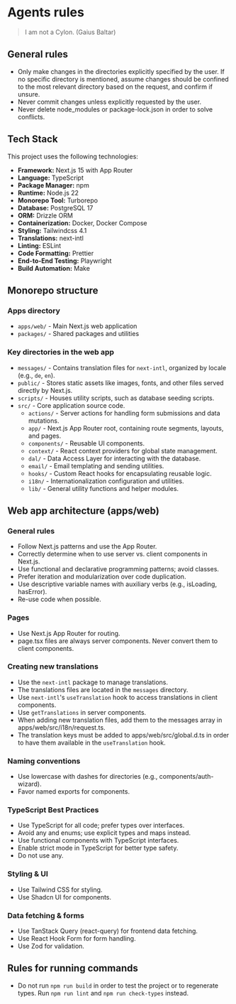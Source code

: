 # Agents rules

> I am not a Cylon. (Gaius Baltar)

## General rules

- Only make changes in the directories explicitly specified by the user. If no specific directory is mentioned, assume changes should be confined to the most relevant directory based on the request, and confirm if unsure.
- Never commit changes unless explicitly requested by the user.
- Never delete node_modules or package-lock.json in order to solve conflicts.

## Tech Stack

This project uses the following technologies:

- **Framework:** Next.js 15 with App Router
- **Language:** TypeScript
- **Package Manager:** npm
- **Runtime:** Node.js 22
- **Monorepo Tool:** Turborepo
- **Database:** PostgreSQL 17
- **ORM:** Drizzle ORM
- **Containerization:** Docker, Docker Compose
- **Styling:** Tailwindcss 4.1
- **Translations:** next-intl
- **Linting:** ESLint
- **Code Formatting:** Prettier
- **End-to-End Testing:** Playwright
- **Build Automation:** Make

## Monorepo structure

### Apps directory

- `apps/web/` - Main Next.js web application
- `packages/` - Shared packages and utilities

### Key directories in the web app

- `messages/` - Contains translation files for `next-intl`, organized by locale (e.g., `de`, `en`).
- `public/` - Stores static assets like images, fonts, and other files served directly by Next.js.
- `scripts/` - Houses utility scripts, such as database seeding scripts.
- `src/` - Core application source code.
  - `actions/` - Server actions for handling form submissions and data mutations.
  - `app/` - Next.js App Router root, containing route segments, layouts, and pages.
  - `components/` - Reusable UI components.
  - `context/` - React context providers for global state management.
  - `dal/` - Data Access Layer for interacting with the database.
  - `email/` - Email templating and sending utilities.
  - `hooks/` - Custom React hooks for encapsulating reusable logic.
  - `i18n/` - Internationalization configuration and utilities.
  - `lib/` - General utility functions and helper modules.

## Web app architecture (apps/web)

### General rules

- Follow Next.js patterns and use the App Router.
- Correctly determine when to use server vs. client components in Next.js.
- Use functional and declarative programming patterns; avoid classes.
- Prefer iteration and modularization over code duplication.
- Use descriptive variable names with auxiliary verbs (e.g., isLoading, hasError).
- Re-use code when possible.

### Pages

- Use Next.js App Router for routing.
- page.tsx files are always server components. Never convert them to client components.

### Creating new translations

- Use the `next-intl` package to manage translations.
- The translations files are located in the `messages` directory.
- Use `next-intl`'s `useTranslation` hook to access translations in client components.
- Use `getTranslations` in server components.
- When adding new translation files, add them to the messages array in apps/web/src/i18n/request.ts.
- The translation keys must be added to apps/web/src/global.d.ts in order to have them available in the `useTranslation` hook.

### Naming conventions

- Use lowercase with dashes for directories (e.g., components/auth-wizard).
- Favor named exports for components.

### TypeScript Best Practices

- Use TypeScript for all code; prefer types over interfaces.
- Avoid any and enums; use explicit types and maps instead.
- Use functional components with TypeScript interfaces.
- Enable strict mode in TypeScript for better type safety.
- Do not use any.

### Styling & UI

- Use Tailwind CSS for styling.
- Use Shadcn UI for components.

### Data fetching & forms

- Use TanStack Query (react-query) for frontend data fetching.
- Use React Hook Form for form handling.
- Use Zod for validation.

## Rules for running commands

- Do not run `npm run build` in order to test the project or to regenerate types. Run `npm run lint` and `npm run check-types` instead.
